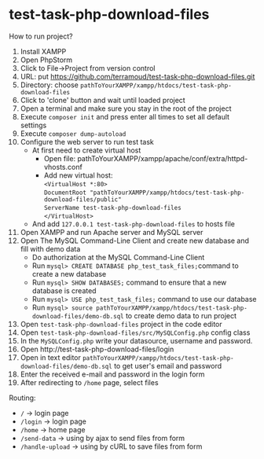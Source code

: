 # test-task-php-download-files

How to run project?

1) Install XAMPP
2) Open PhpStorm
3) Click to File->Project from version control
4) URL: put https://github.com/terramoud/test-task-php-download-files.git
5) Directory: choose `pathToYourXAMPP/xampp/htdocs/test-task-php-download-files`
6) Click to 'clone' button and wait until loaded project
7) Open a terminal and make sure you stay in the root of the project
8) Execute `composer init` and press enter all times to set all default settings
9) Execute `composer dump-autoload`
10) Configure the web server to run test task
    * At first need to create virtual host
        * Open file: pathToYourXAMPP/xampp/apache/conf/extra/httpd-vhosts.conf
        * Add new virtual host:   
      `<VirtualHost *:80>`  
      `DocumentRoot "pathToYourXAMPP/xampp/htdocs/test-task-php-download-files/public"`  
      `ServerName test-task-php-download-files`  
      `</VirtualHost>`
    * And add `127.0.0.1 test-task-php-download-files` to hosts file
11) Open XAMPP and run Apache server and MySQL server
12) Open The MySQL Command-Line Client and create new database and fill with demo data
    * Do authorization at the MySQL Command-Line Client
    * Run `mysql> CREATE DATABASE php_test_task_files;`command to create a new database
    * Run `mysql> SHOW DATABASES;` command to ensure that a new database is created
    * Run `mysql> USE php_test_task_files;` command to use our database
    * Run `mysql> source pathToYourXAMPP/xampp/htdocs/test-task-php-download-files/demo-db.sql` to create demo data to run project
13) Open `test-task-php-download-files` project in the code editor 
14) Open `test-task-php-download-files/src/MySQLConfig.php` config class 
15) In the `MySQLConfig.php` write your datasource, username and password.
16) Open http://test-task-php-download-files/login
17) Open in text editor `pathToYourXAMPP/xampp/htdocs/test-task-php-download-files/demo-db.sql` to get user's email and password
18) Enter the received e-mail and password in the login form
19) After redirecting to `/home` page, select files 

Routing:
* `/` -> login page
* `/login` -> login page
* `/home` -> home page
* `/send-data` -> using by ajax to send files from form
* `/handle-upload` -> using by cURL to save files from form
